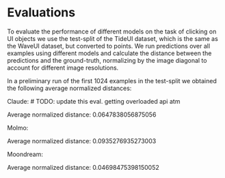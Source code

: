 
# Evaluations

To evaluate the performance of different models on the task of clicking on UI objects we use the test-split of the TideUI dataset, which is the same as the WaveUI dataset, but converted to points. We run predictions over all examples using different models and calculate the distance between the predictions and the ground-truth, normalizing by the image diagonal to account for different image resolutions.

In a preliminary run of the first 1024 examples in the test-split we obtained the following average normalized distances:

Claude: # TODO: update this eval. getting overloaded api atm

Average normalized distance: 0.0647838056875056

Molmo:

Average normalized distance: 0.0935276935273003

Moondream:

Average normalized distance: 0.04698475398150052